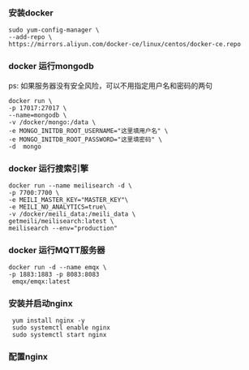 ### 安装docker

```shell
sudo yum-config-manager \
--add-repo \
https://mirrors.aliyun.com/docker-ce/linux/centos/docker-ce.repo
```

### docker 运行mongodb

ps: 如果服务器没有安全风险，可以不用指定用户名和密码的两句

```shell
docker run \
-p 17017:27017 \
--name=mongodb \
-v /docker/mongo:/data \
-e MONGO_INITDB_ROOT_USERNAME="这里填用户名" \
-e MONGO_INITDB_ROOT_PASSWORD="这里填密码" \
-d  mongo
```

### docker 运行搜索引擎

```shell
docker run --name meilisearch -d \
-p 7700:7700 \
-e MEILI_MASTER_KEY="MASTER_KEY"\
-e MEILI_NO_ANALYTICS=true\
-v /docker/meili_data:/meili_data \
getmeili/meilisearch:latest \
meilisearch --env="production"
```

### docker 运行MQTT服务器

```shell
docker run -d --name emqx \
-p 1883:1883 -p 8083:8083 
 emqx/emqx:latest
```

### 安装并启动nginx

```shell
 yum install nginx -y
 sudo systemctl enable nginx
 sudo systemctl start nginx
```

### 配置nginx
